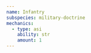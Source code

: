 ```yaml
---
name: Infantry
subspecies: military-doctrine
mechanics:
  - type: asi
    ability: str
    amount: 1
---
```

